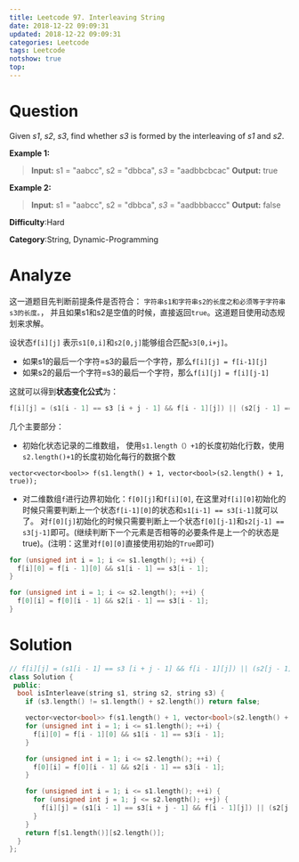 ```yaml
---
title: Leetcode 97. Interleaving String
date: 2018-12-22 09:09:31
updated: 2018-12-22 09:09:31
categories: Leetcode
tags: Leetcode
notshow: true
top:
---
```


# Question

Given  _s1_,  _s2_,  _s3_, find whether  _s3_  is formed by the interleaving of  _s1_  and  _s2_.

**Example 1:**

> **Input:** s1 = "aabcc", s2 = "dbbca", _s3_ = "aadbbcbcac"
> **Output:** true

**Example 2:**

> **Input:** s1 = "aabcc", s2 = "dbbca", _s3_ = "aadbbbaccc"
> **Output:** false

**Difficulty**:Hard

**Category**:String, Dynamic-Programming

<!-- more -->

# Analyze

这一道题目先判断前提条件是否符合： `字符串s1和字符串s2的长度之和必须等于字符串s3的长度。`， 并且如果s1和s2是空值的时候，直接返回`true`。这道题目使用动态规划来求解。

设状态`f[i][j]` 表示`s1[0,i]`和`s2[0,j]`能够组合匹配`s3[0,i+j]`。

- 如果s1的最后一个字符=s3的最后一个字符，那么`f[i][j] = f[i-1][j]`
- 如果s2的最后一个字符=s3的最后一个字符，那么`f[i][j] = f[i][j-1]`

这就可以得到**状态变化公式**为：

```cpp
f[i][j] = (s1[i - 1] == s3 [i + j - 1] && f[i - 1][j]) || (s2[j - 1] == s3 [i + j - 1] && f[i][j - 1]);
```

几个主要部分：

- 初始化状态记录的二维数组， 使用`s1.length（）+1`的长度初始化行数，使用`s2.length()+1`的长度初始化每行的数据个数

`vector<vector<bool>> f(s1.length() + 1, vector<bool>(s2.length() + 1, true));`

- 对二维数组`f`进行边界初始化：`f[0][j]`和`f[i][0]`, 在这里对`f[i][0]`初始化的时候只需要判断上一个状态`f[i-1][0]`的状态和`s1[i-1] == s3[i-1]`就可以了。 对`f[0][j]`初始化的时候只需要判断上一个状态`f[0][j-1]`和`s2[j-1] == s3[j-1]`即可。(继续判断下一个元素是否相等的必要条件是上一个的状态是true)。(注明：这里对`f[0][0]`直接使用初始的`True`即可)

```cpp
for (unsigned int i = 1; i <= s1.length(); ++i) {
  f[i][0] = f[i - 1][0] && s1[i - 1] == s3[i - 1];
}

for (unsigned int i = 1; i <= s2.length(); ++i) {
  f[0][i] = f[0][i - 1] && s2[i - 1] == s3[i - 1];
}
```

# Solution

```cpp
// f[i][j] = (s1[i - 1] == s3 [i + j - 1] && f[i - 1][j]) || (s2[j - 1] == s3 [i + j - 1] && f[i][j - 1]);
class Solution {
 public:
  bool isInterleave(string s1, string s2, string s3) {
    if (s3.length() != s1.length() + s2.length()) return false;

    vector<vector<bool>> f(s1.length() + 1, vector<bool>(s2.length() + 1, true));
    for (unsigned int i = 1; i <= s1.length(); ++i) {
      f[i][0] = f[i - 1][0] && s1[i - 1] == s3[i - 1];
    }

    for (unsigned int i = 1; i <= s2.length(); ++i) {
      f[0][i] = f[0][i - 1] && s2[i - 1] == s3[i - 1];
    }

    for (unsigned int i = 1; i <= s1.length(); ++i) {
      for (unsigned int j = 1; j <= s2.length(); ++j) {
        f[i][j] = (s1[i - 1] == s3[i + j - 1] && f[i - 1][j]) || (s2[j - 1] == s3[i + j - 1] && f[i][j - 1]);
      }
    }
    return f[s1.length()][s2.length()];
  }
};
```
